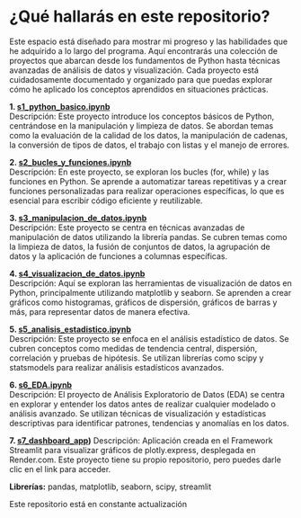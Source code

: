 # **¿Qué hallarás en este repositorio?** 
Este espacio está diseñado para mostrar mi progreso y las habilidades que he adquirido a lo largo del programa. Aquí encontrarás una colección de proyectos que abarcan desde los fundamentos de Python hasta técnicas avanzadas de análisis de datos y visualización. Cada proyecto está cuidadosamente documentado y organizado para que puedas explorar cómo he aplicado los conceptos aprendidos en situaciones prácticas.

**1. [s1_python_basico.ipynb](s1_python_basico.ipynb)**<br>
Descripción: Este proyecto introduce los conceptos básicos de Python, centrándose en la manipulación y limpieza de datos. Se abordan temas como la evaluación de la calidad de los datos, la manipulación de cadenas, la conversión de tipos de datos, el trabajo con listas y el manejo de errores.

**2. [s2_bucles_y_funciones.ipynb](s2_bucles_y_funciones.ipynb)**<br>
Descripción: En este proyecto, se exploran los bucles (for, while) y las funciones en Python. Se aprende a automatizar tareas repetitivas y a crear funciones personalizadas para realizar operaciones específicas, lo que es esencial para escribir código eficiente y reutilizable.

**3. [s3_manipulacion_de_datos.ipynb](s3_manipulacion_de_datos.ipynb)**<br>
Descripción: Este proyecto se centra en técnicas avanzadas de manipulación de datos utilizando la librería pandas. Se cubren temas como la limpieza de datos, la fusión de conjuntos de datos, la agrupación de datos y la aplicación de funciones a columnas específicas.

**4. [s4_visualizacion_de_datos.ipynb](s4_visualizacion_de_datos.ipynb)**<br>
Descripción: Aquí se exploran las herramientas de visualización de datos en Python, principalmente utilizando matplotlib y seaborn. Se aprenden a crear gráficos como histogramas, gráficos de dispersión, gráficos de barras y más, para representar datos de manera efectiva.

**5. [s5_analisis_estadistico.ipynb](s5_analisis_estadistico.ipynb)**<br>
Descripción: Este proyecto se enfoca en el análisis estadístico de datos. Se cubren conceptos como medidas de tendencia central, dispersión, correlación y pruebas de hipótesis. Se utilizan librerías como scipy y statsmodels para realizar análisis estadísticos avanzados.

**6. [s6_EDA.ipynb](s6_EDA.ipynb)**<br>
Descripción: El proyecto de Análisis Exploratorio de Datos (EDA) se centra en explorar y entender los datos antes de realizar cualquier modelado o análisis avanzado. Se utilizan técnicas de visualización y estadísticas descriptivas para identificar patrones, tendencias y anomalías en los datos.

**7. [s7_dashboard_app](https://github.com/leoglezcts/dashboard_app))**
Descripción: Aplicación creada en el Framework Streamlit para visualizar gráficos de plotly.express, desplegada en Render.com. Este proyecto tiene su propio repositorio, pero puedes darle clic en el link para acceder.


**Librerías:** pandas, matplotlib, seaborn, scipy, streamlit

Este repositorio está en constante actualización 
